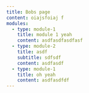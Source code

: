 ```yaml
---
title: Bobs page
content: oiajsfoiaj f
modules:
  - type: module-1
    title: module 1 yeah
    content: asdfasdfasdfasf
  - type: module-2
    title: asdf
    subtitle: sdfsdf
    content: asdfasdf
  - type: module-1
    title: oh yeah
    content: asdfasdfdf
---
```

